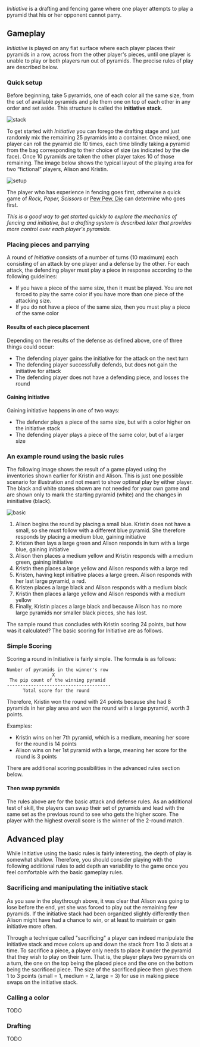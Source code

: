 *Initiative* is a drafting and fencing game where one player attempts to
play a pyramid that his or her opponent cannot parry.

Gameplay
--------

*Initiative* is played on any flat surface where each player places
their pyramids in a row, across from the other player's pieces, until
one player is unable to play or both players run out of pyramids. The
precise rules of play are described below.

### Quick setup

Before beginning, take 5 pyramids, one of each color all the same size,
from the set of available pyramids and pile them one on top of each
other in any order and set aside. This structure is called the
**initiative stack**.

![stack](https://raw.githubusercontent.com/fogus/spiel/master/pyramidenspiel/initiative/graphics/initiative-stack.png)

To get started with *Initiative* you can forego the drafting stage and
just randomly mix the remaining 25 pyramids into a container. Once
mixed, one player can roll the pyramid die 10 times, each time blindly
taking a pyramid from the bag corresponding to their choice of size (as
indicated by the die face). Once 10 pyramids are taken the other player
takes 10 of those remaining. The image below shows the typical layout of
the playing area for two “fictional” players, Alison and Kristin.

![setup](https://raw.githubusercontent.com/fogus/spiel/master/pyramidenspiel/initiative/graphics/initiative-inventory-setup.png)

The player who has experience in fencing goes first, otherwise a quick
game of *Rock, Paper, Scissors* or [Pew Pew, Die][] can determine who
goes first.

*This is a good way to get started quickly to explore the mechanics of
fencing and initiative, but a drafting system is described later that
provides more control over each player's pyramids.*

### Placing pieces and parrying

A round of *Initiative* consists of a number of turns (10 maximum) each
consisting of an attack by one player and a defense by the other. For
each attack, the defending player must play a piece in response
according to the following guidelines:

-   If you have a piece of the same size, then it must be played. You
    are not forced to play the same color if you have more than one
    piece of the attacking size.
-   If you do not have a piece of the same size, then you must play a
    piece of the same color

#### Results of each piece placement

Depending on the results of the defense as defined above, one of three
things could occur:

-   The defending player gains the initiative for the attack on the next
    turn
-   The defending player successfully defends, but does not gain the
    initiative for attack
-   The defending player does not have a defending piece, and losses the
    round

#### Gaining initiative

Gaining initiative happens in one of two ways:

-   The defender plays a piece of the same size, but with a color higher
    on the initiative stack
-   The defending player plays a piece of the same color, but of a
    larger size

### An example round using the basic rules

The following image shows the result of a game played using the inventories shown earlier for Kristin and Alison.  This is just one possible scenario for illustration and not meant to show optimal play by either player.  The black and white stones shown are not needed for your own game and are shown only to mark the starting pyramid (white) and the changes in ininitiative (black).

![basic](https://raw.githubusercontent.com/fogus/spiel/master/pyramidenspiel/initiative/graphics/basic-play-final.png)

 1. Alison begins the round by placing a small blue. Kristin does not 
    have a small, so she must follow with a different blue pyramid. 
	She therefore responds by placing a medium blue, gaining initiative
 2. Kristen then lays a large green and Alison responds in turn with a 
    large blue, gaining initiative
 3. Alison then places a medium yellow and Kristin responds with a 
    medium green, gaining initiative
 4. Kristin then places a large yellow and Alison responds with a 
    large red
 5. Kristen, having kept initiative places a large green. Alison responds
    with her last large pyramid, a red.
 6. Kristen places a large black and Alison responds with a medium black
 7. Kristin then places a large yellow and Alison responds with a 
    medium yellow
 8. Finally, Kristin places a large black and because Alison has no
    more large pyramids nor smaller black pieces, she has lost.

The sample round thus concludes with Kristin scoring 24 points, but how was it calculated?  The basic scoring for Initiative are as follows.

### Simple Scoring

Scoring a round in Initiative is fairly simple. The formula is as
follows:

    Number of pyramids in the winner's row
                     X
     The pip count of the winning pyramid
    ---------------------------------------
          Total score for the round

Therefore, Kristin won the round with 24 points because she had 8 pyramids in her play area and won the round with a large pyramid, worth 3 points.

Examples:

-   Kristin wins on her 7th pyramid, which is a medium, meaning her score
    for the round is 14 points
-   Alison wins on her 1st pyramid with a large, meaning her score for
    the round is 3 points

There are additional scoring possibilities in the advanced rules section
below.


#### Then swap pyramids

The rules above are for the basic attack and defense rules. As an
additional test of skill, the players can swap their set of pyramids and
lead with the same set as the previous round to see who gets the higher
score.  The player with the highest overall score is the winner of the 
2-round match.


Advanced play
-------------

While Initiative using the basic rules is fairly interesting, the depth of play is somewhat shallow.  Therefore, you should consider playing with the following additional rules to add depth an variability to the game once you feel comfortable with the basic gameplay rules.

### Sacrificing and manipulating the initiative stack

As you saw in the playthrough above, it was clear that Alison was going to lose before the end, yet she was forced to play out the remaining few pyramids. If the initiative stack had been organized slightly differently then Alison might have had a chance to win, or at least to maintain or gain initiative more often.

Through a technique called "sacrificing" a player can indeed manipulate the initiative stack and move colors up and down the stack from 1 to 3 slots at a time.  To sacrifice a piece, a player only needs to place it under the pyramid that they wish to play on their turn.  That is, the player plays two pyramids on a turn, the one on the top being the placed piece and the one on the bottom being the sacrificed piece.  The size of the sacrificed piece then gives them 1 to 3 points (small = 1, medium = 2, large = 3) for use in making piece swaps on the initiative stack.  

### Calling a color

TODO

### Drafting

TODO


  [Pew Pew, Die]: http://icehousegames.org/wiki/index.php?title=PewPewDie
